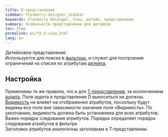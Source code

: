 ```yaml
---
title: D-представление
sidebar: flexberry-designer_sidebar
keywords: Flexberry Desinger, View, детейл, представление
summary: Особенности представления для детейлов
toc: true
permalink: en/fd_d-view.html
lang: en
---
```


Детейловое представление.  
Используется для поиска в [фильтрах](fw_filtersand-limits.html), и служит для построения ограничений на списки по атрибутам [детейла](fo_detail-associations-properties.html).

## Настройка

Применимы те же правила, что и для [Т-представления](fd_t-view.html), за исключением [аудита](efs_audit.html). Поля аудита в представление D выноситься не должны.  
[Видимость](fd_hidden-properties-view.html) не влияет на отображение атрибутов, поскольку будут видимы все поля вне зависимости значения поля «Видимость». По умолчанию, видимость должна быть установлена для всех атрибутов.  
Важен порядок следования атрибутов. Порядок определяет порядок следования атрибутов в фильтре.  
Заголовки атрибутов аналогичны заголовкам в Т-представлении.  
